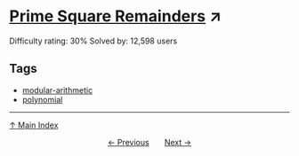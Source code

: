 # [Prime Square Remainders](https://projecteuler.net/problem=123) ↗️

Difficulty rating: 30%
Solved by: 12,598 users
## Tags

- [modular-arithmetic](../tags/modular-arithmetic.md)
- [polynomial](../tags/polynomial.md)



---

[↑ Main Index](../README.md)


<div align=center><a href='122.md'>← Previous</a> &nbsp;&nbsp; &nbsp;&nbsp;  <a href='124.md'>Next →</a></div>
